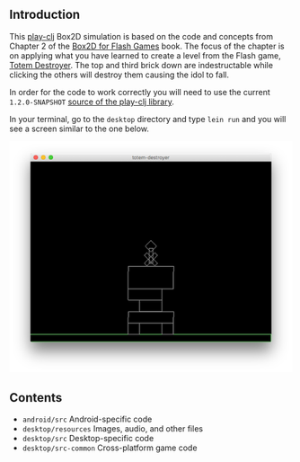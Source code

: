 ## Introduction

This [play-clj](https://github.com/oakes/play-clj) Box2D simulation is based on the code and concepts from Chapter 2 of the [Box2D for Flash Games](http://a.co/76QHM1t) book. The focus of the chapter is on applying what you have learned to create a level from the Flash game, [Totem Destroyer](http://armorgames.com/play/1871/totem-destroyer). The top and third brick down are indestructable while clicking the others will destroy them causing the idol to fall.

In order for the code to work correctly you will need to use the current `1.2.0-SNAPSHOT` [source of the play-clj library](https://github.com/oakes/play-clj).

In your terminal, go to the `desktop` directory and type `lein run` and you will see a screen similar to the one below.

![Example Totem Destroyer level](https://github.com/waynedyck/play-clj-experiments/blob/master/totem-destroyer/desktop/resources/screen-shot.png)

## Contents

* `android/src` Android-specific code
* `desktop/resources` Images, audio, and other files
* `desktop/src` Desktop-specific code
* `desktop/src-common` Cross-platform game code
